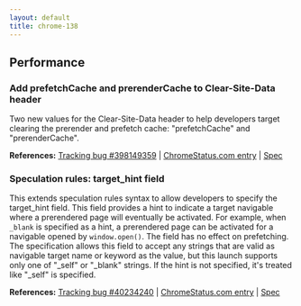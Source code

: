 ```yaml
---
layout: default
title: chrome-138
---
```


## Performance

### Add prefetchCache and prerenderCache to Clear-Site-Data header

Two new values for the Clear-Site-Data header to help developers target clearing the prerender and prefetch cache: "prefetchCache" and "prerenderCache".

**References:** [Tracking bug #398149359](https://bugs.chromium.org/p/chromium/issues/detail?id=398149359) | [ChromeStatus.com entry](https://chromestatus.com/feature/5110263659667456) | [Spec](https://w3c.github.io/webappsec-clear-site-data/#grammardef-cache-directive)

### Speculation rules: target_hint field

This extends speculation rules syntax to allow developers to specify the target_hint field. This field provides a hint to indicate a target navigable where a prerendered page will eventually be activated. For example, when `_blank` is specified as a hint, a prerendered page can be activated for a navigable opened by `window.open()`. The field has no effect on prefetching. The specification allows this field to accept any strings that are valid as navigable target name or keyword as the value, but this launch supports only one of "_self" or "_blank" strings. If the hint is not specified, it's treated like "_self" is specified.

**References:** [Tracking bug #40234240](https://bugs.chromium.org/p/chromium/issues/detail?id=40234240) | [ChromeStatus.com entry](https://chromestatus.com/feature/5084493854924800) | [Spec](https://wicg.github.io/nav-speculation/speculation-rules.html#speculation-rule-target-hint)
